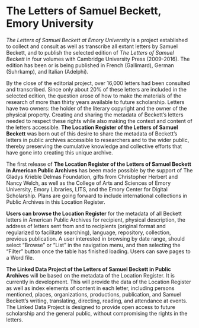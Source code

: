 # The Letters of Samuel Beckett, Emory University

*The Letters of Samuel Beckett at Emory University* is a project established to collect and consult as well as transcribe all extant letters by Samuel Beckett, and to publish the selected edition of *The Letters of Samuel Beckett* in four volumes with Cambridge University Press (2009-2016). The edition has been or is being published in French (Gallimard), German (Suhrkamp), and Italian (Adelphi). 

By the close of the editorial project, over 16,000 letters had been consulted and transcribed. Since only about 20% of these letters are included in the selected edition, the question arose of how to make the materials of the research of more than thirty years available to future scholarship. Letters have two owners: the holder of the literary copyright and the owner of the physical property. Creating and sharing the metadata of Beckett’s letters needed to respect these rights while also making the context and content of the letters accessible. **The Location Register of the Letters of Samuel Beckett** was born out of this desire to share the metadata of Beckett’s letters in public archives accessible to researchers and to the wider public, thereby preserving the cumulative knowledge and collective efforts that have gone into creating this unique archive.

The first release of **The Location Register of the Letters of Samuel Beckett in American Public Archives** has been made possible by the support of The Gladys Krieble Delmas Foundation, gifts from Christopher Herbert and Nancy Welch, as well as the College of Arts and Sciences of Emory University, Emory Libraries, LITS, and the Emory Center for Digital Scholarship. Plans are going forward to include international collections in Public Archives in this Location Register.

**Users can browse the Location Register** for the metadata of all Beckett letters in American Public Archives for recipient, physical description, the address of letters sent from and to recipients (original format and regularized to facilitate searching), language, repository, collection, previous publication. A user interested in browsing by date range, should select “Browse” or “List” in the navigation menu, and then selecting the “Filter” button once the table has finished loading. Users can save pages to a Word file.

**The Linked Data Project of the Letters of Samuel Beckett in Public Archives** will be based on the metadata of the Location Register. It is currently in development. This will provide the data of the Location Register as well as index elements of content in each letter, including persons mentioned, places, organizations, productions, publication, and Samuel Beckett’s writing, translating, directing, reading, and attendance at events. The Linked Data Project is designed to provide open access to future scholarship and the general public, without compromising the rights in the letters. 

